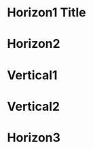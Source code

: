 [//]: <> (theme:https://unpkg.com/reveal.js@3.6.0/css/theme/black.css)

# Horizon1 Title

[//]: <> (horizontal)

# Horizon2

[//]: <> (vertical)

# Vertical1

[//]: <> (vertical)

# Vertical2

[//]: <> (horizontal)

# Horizon3
